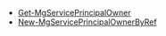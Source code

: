 * [Get-MgServicePrincipalOwner](https://docs.microsoft.com/powershell/module/microsoft.graph.applications/get-mgserviceprincipalowner?view=graph-powershell-1.0)
* [New-MgServicePrincipalOwnerByRef](https://docs.microsoft.com/powershell/module/microsoft.graph.applications/new-mgserviceprincipalownerbyref?view=graph-powershell-1.0)
